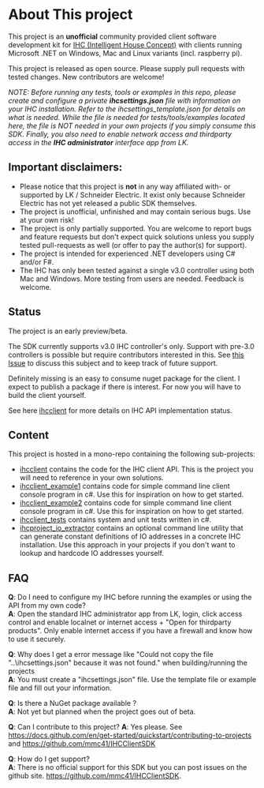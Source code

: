 # About This project

This project is an **unofficial** community provided client software development kit for [IHC (Intelligent House Concept)](https://www.lk.dk/professionel/produktoversigt/intelligente-systemer/ihc/) with clients running Microsoft .NET on Windows, Mac and Linux variants (incl. raspberry pi).

This project is released as open source. Please supply pull requests with tested changes. New contributors are welcome!

*NOTE: Before running any tests, tools or examples in this repo, please create and configure a private **ihcsettings.json** file with information on your IHC installation. Refer to the ihcsettings_template.json for details on what is needed. While the file is needed for tests/tools/examples located here, the file is NOT needed in your own projects if you simply consume this SDK. Finally, you also need to enable network access and thirdparty access in the **IHC administrator** interface app from LK.*

## Important disclaimers:

* Please notice that this project is **not** in any way affiliated with- or supported by LK / Schneider Electric. It exist only because Schneider Electric has not yet released a public SDK themselves.
* The project is unofficial, unfinished and may contain serious bugs. Use at your own risk!
* The project is only partially supported. You are welcome to report bugs and feature requests but don't expect quick solutions unless you supply tested pull-requests as well (or offer to pay the author(s) for support).
* The project is intended for experienced .NET developers using C# and/or F#.
* The IHC has only been tested against a single v3.0 controller using both Mac and Windows. More testing from users are needed. Feedback is welcome.

## Status

The project is an early preview/beta.

The SDK currently supports v3.0 IHC controller's only. Support with pre-3.0 controllers is possible but require contributors interested in this. See [this Issue](https://github.com/mmc41/IHCClientSDK/issues/1) to discuss this subject and to keep track of future support.

Definitely missing is an easy to consume nuget package for the client. I expect to publish a package if there is interest. For now you will have to build the client yourself. 

See here [ihcclient](ihcclient/README.md#Status) for more details on IHC API implementation status.

## Content

This project is hosted in a mono-repo containing the following sub-projects:

* [ihcclient](ihcclient/README.md) contains the code for the IHC client API. This is the project you will need to reference in your own solutions.
* [ihcclient_example1](ihcclient_example1/README.md) contains code for simple command line client console program in c#. Use this for inspiration on how to get started.
* [ihcclient_example2](ihcclient_example2/README.md) contains code for simple command line client console program in c#. Use this for inspiration on how to get started.
* [ihcclient_tests](ihcclient_tests/README.md) contains system and unit tests written in c#.
* [ihcproject_io_extractor](ihcproject_io_extractor/README.md) contains an optional command line utility that can generate constant definitions of IO addresses in a concrete IHC installation. Use this approach in your projects if you don't want to lookup and hardcode IO addresses yourself.

## FAQ

**Q**: Do I need to configure my IHC before running the examples or using the API from my own code?  
**A**: Open the standard IHC administrator app from LK, login, click access control and enable localnet or internet access + "Open for thirdparty products". Only enable internet access if you have a firewall and know how to use it securely. 

**Q**: Why does I get a error message like "Could not copy the file "..\ihcsettings.json" because it was not found." when building/running the projects  
**A**: You must create a "ihcsettings.json" file. Use the template file or example file and fill out your information.

**Q**: Is there a NuGet package available ?  
**A**: Not yet but planned when the project goes out of beta.

**Q**: Can I contribute to this project?
**A**: Yes please. See https://docs.github.com/en/get-started/quickstart/contributing-to-projects and https://github.com/mmc41/IHCClientSDK

**Q**: How do I get support?  
**A**: There is no official support for this SDK but you can post issues on the github site. https://github.com/mmc41/IHCClientSDK.
